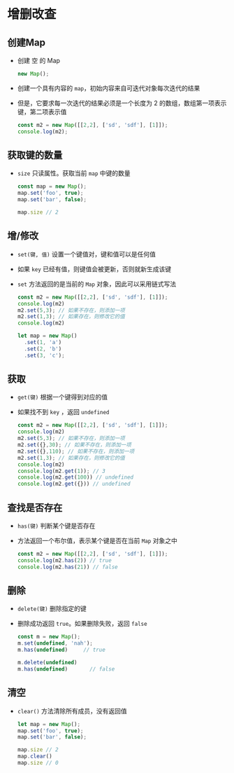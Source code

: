 # 增删改查

## 创建Map

+ 创建 空 的 Map

    ```js
    new Map();
    ```

+ 创建一个具有内容的 `map`，初始内容来自可迭代对象每次迭代的结果

+ 但是，它要求每一次迭代的结果必须是一个长度为 2 的数组，数组第一项表示键，第二项表示值

    ```js
    const m2 = new Map([[2,2], ['sd', 'sdf'], [1]]);
    console.log(m2);
    ```

## 获取键的数量

+ `size` 只读属性。获取当前 `map` 中键的数量

    ```js
    const map = new Map();
    map.set('foo', true);
    map.set('bar', false);

    map.size // 2
    ```

## 增/修改

+ `set(键, 值)` 设置一个键值对，键和值可以是任何值

+ 如果 `key` 已经有值，则键值会被更新，否则就新生成该键

+ `set` 方法返回的是当前的 `Map` 对象，因此可以采用链式写法

    ```js
    const m2 = new Map([[2,2], ['sd', 'sdf'], [1]]);
    console.log(m2)
    m2.set(5,3); // 如果不存在，则添加一项
    m2.set(1,3); // 如果存在，则修改它的值
    console.log(m2)
    ```

    ```js
    let map = new Map()
      .set(1, 'a')
      .set(2, 'b')
      .set(3, 'c');
    ```

## 获取

+ `get(键)` 根据一个键得到对应的值

+ 如果找不到 `key` ，返回 `undefined`

    ```js
    const m2 = new Map([[2,2], ['sd', 'sdf'], [1]]);
    console.log(m2)
    m2.set(5,3); // 如果不存在，则添加一项
    m2.set({},30); // 如果不存在，则添加一项
    m2.set({},110); // 如果不存在，则添加一项
    m2.set(1,3); // 如果存在，则修改它的值
    console.log(m2)
    console.log(m2.get(1)); // 3
    console.log(m2.get(100)) // undefined
    console.log(m2.get({})) // undefined
    ```

## 查找是否存在

+ `has(键)` 判断某个键是否存在

+ 方法返回一个布尔值，表示某个键是否在当前 `Map` 对象之中

    ```js
    const m2 = new Map([[2,2], ['sd', 'sdf'], [1]]);
    console.log(m2.has(2)) // true
    console.log(m2.has(21)) // false
    ```

## 删除

+ `delete(键)` 删除指定的键

+ 删除成功返回 `true`。如果删除失败，返回 `false`

    ```js
    const m = new Map();
    m.set(undefined, 'nah');
    m.has(undefined)     // true

    m.delete(undefined)
    m.has(undefined)       // false
    ```

## 清空

+ `clear()` 方法清除所有成员，没有返回值

    ```js
    let map = new Map();
    map.set('foo', true);
    map.set('bar', false);

    map.size // 2
    map.clear()
    map.size // 0
    ```

